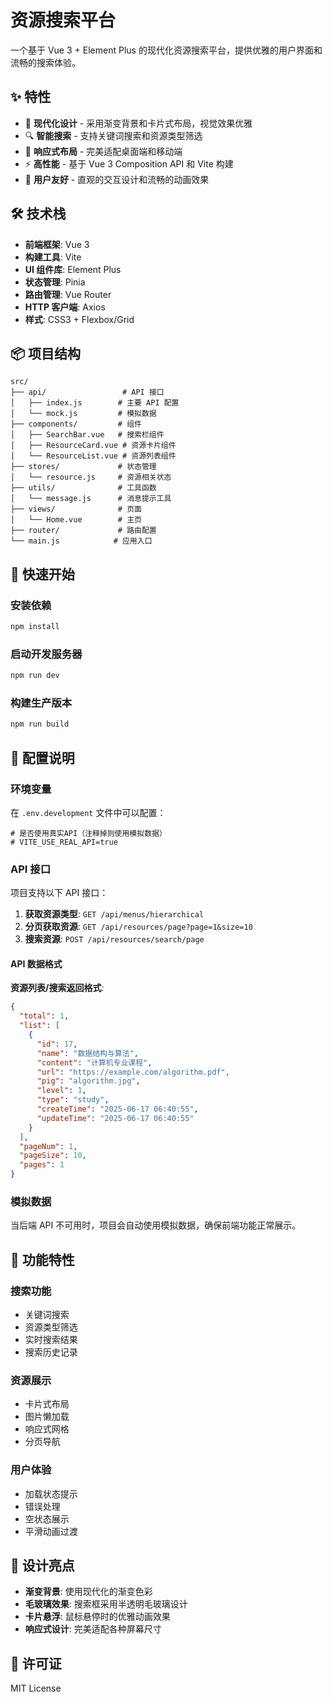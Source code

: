 # 资源搜索平台

一个基于 Vue 3 + Element Plus 的现代化资源搜索平台，提供优雅的用户界面和流畅的搜索体验。

## ✨ 特性

- 🎨 **现代化设计** - 采用渐变背景和卡片式布局，视觉效果优雅
- 🔍 **智能搜索** - 支持关键词搜索和资源类型筛选
- 📱 **响应式布局** - 完美适配桌面端和移动端
- ⚡ **高性能** - 基于 Vue 3 Composition API 和 Vite 构建
- 🎯 **用户友好** - 直观的交互设计和流畅的动画效果

## 🛠️ 技术栈

- **前端框架**: Vue 3
- **构建工具**: Vite
- **UI 组件库**: Element Plus
- **状态管理**: Pinia
- **路由管理**: Vue Router
- **HTTP 客户端**: Axios
- **样式**: CSS3 + Flexbox/Grid

## 📦 项目结构

```
src/
├── api/                 # API 接口
│   ├── index.js        # 主要 API 配置
│   └── mock.js         # 模拟数据
├── components/         # 组件
│   ├── SearchBar.vue   # 搜索栏组件
│   ├── ResourceCard.vue # 资源卡片组件
│   └── ResourceList.vue # 资源列表组件
├── stores/             # 状态管理
│   └── resource.js     # 资源相关状态
├── utils/              # 工具函数
│   └── message.js      # 消息提示工具
├── views/              # 页面
│   └── Home.vue        # 主页
├── router/             # 路由配置
└── main.js            # 应用入口
```

## 🚀 快速开始

### 安装依赖
```bash
npm install
```

### 启动开发服务器
```bash
npm run dev
```

### 构建生产版本
```bash
npm run build
```

## 🔧 配置说明

### 环境变量

在 `.env.development` 文件中可以配置：

```env
# 是否使用真实API（注释掉则使用模拟数据）
# VITE_USE_REAL_API=true
```

### API 接口

项目支持以下 API 接口：

1. **获取资源类型**: `GET /api/menus/hierarchical`
2. **分页获取资源**: `GET /api/resources/page?page=1&size=10`
3. **搜索资源**: `POST /api/resources/search/page`

#### API 数据格式

**资源列表/搜索返回格式**:
```json
{
  "total": 1,
  "list": [
    {
      "id": 17,
      "name": "数据结构与算法",
      "content": "计算机专业课程",
      "url": "https://example.com/algorithm.pdf",
      "pig": "algorithm.jpg",
      "level": 1,
      "type": "study",
      "createTime": "2025-06-17 06:40:55",
      "updateTime": "2025-06-17 06:40:55"
    }
  ],
  "pageNum": 1,
  "pageSize": 10,
  "pages": 1
}
```

### 模拟数据

当后端 API 不可用时，项目会自动使用模拟数据，确保前端功能正常展示。

## 📱 功能特性

### 搜索功能
- 关键词搜索
- 资源类型筛选
- 实时搜索结果
- 搜索历史记录

### 资源展示
- 卡片式布局
- 图片懒加载
- 响应式网格
- 分页导航

### 用户体验
- 加载状态提示
- 错误处理
- 空状态展示
- 平滑动画过渡

## 🎨 设计亮点

- **渐变背景**: 使用现代化的渐变色彩
- **毛玻璃效果**: 搜索框采用半透明毛玻璃设计
- **卡片悬浮**: 鼠标悬停时的优雅动画效果
- **响应式设计**: 完美适配各种屏幕尺寸

## 📄 许可证

MIT License

